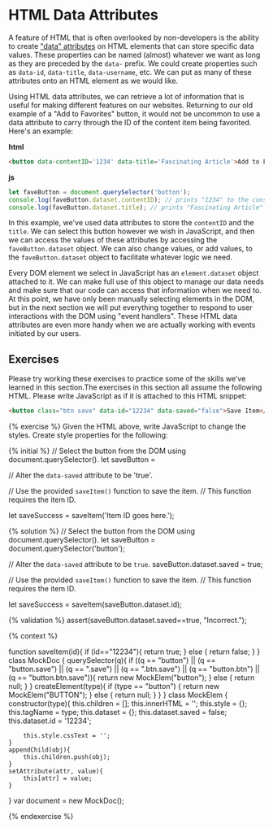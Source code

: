 # HTML Data Attributes
A feature of HTML that is often overlooked by non-developers is the ability to create ["data" attributes](https://developer.mozilla.org/en-US/docs/Web/HTML/Global_attributes/data-*) on HTML elements that can store specific data values. These properties can be named (almost) whatever we want as long as they are preceded by the `data-` prefix. We could create properties such as `data-id`, `data-title`, `data-username`, etc. We can put as many of these attributes onto an HTML element as we would like. 

Using HTML data attributes, we can retrieve a lot of information that is useful for making different features on our websites. Returning to our old example of a "Add to Favorites" button, it would not be uncommon to use a data attribute to carry through the ID of the content item being favorited. Here's an example:

**html**
```html
<button data-contentID='1234' data-title='Fascinating Article'>Add to Favorites!</button>
```

**js**
```js
let faveButton = document.querySelector('button');
console.log(faveButton.dataset.contentID); // prints "1234" to the console
console.log(faveButton.dataset.title); // prints "Fascinating Article" to the console
```

In this example, we've used data attributes to store the `contentID` and the `title`. We can select this button however we wish in JavaScript, and then we can access the values of these attributes by accessing the `faveButton.dataset` object. We can also change values, or add values, to the `faveButton.dataset` object to facilitate whatever logic we need.

Every DOM element we select in JavaScript has an `element.dataset` object attached to it. We can make full use of this object to manage our data needs and make sure that our code can access that information when we need to. At this point, we have only been manually selecting elements in the DOM, but in the next section we will put everything together to respond to user interactions with the DOM using "event handlers". These HTML data attributes are even more handy when we are actually working with events initiated by our users.

## Exercises
Please try working these exercises to practice some of the skills we've learned in this section.The exercises in this section all assume the following HTML. Please write JavaScript as if it is attached to this HTML snippet:

```html
<button class="btn save" data-id="12234" data-saved="false">Save Item</button>
```

{% exercise %}
Given the HTML above, write JavaScript to change the styles. Create style properties for the following:<br>


{% initial %}
// Select the button from the DOM using document.querySelector(). 
let saveButton = 

// Alter the `data-saved` attribute to be 'true'.

// Use the provided `saveItem()` function to save the item.
// This function requires the item ID.

let saveSuccess = saveItem('Item ID goes here.');


{% solution %}
// Select the button from the DOM using document.querySelector(). 
let saveButton = document.querySelector('button');

// Alter the `data-saved` attribute to be `true`.
saveButton.dataset.saved = true;

// Use the provided `saveItem()` function to save the item.
// This function requires the item ID.

let saveSuccess = saveItem(saveButton.dataset.id);


{% validation %}
assert(saveButton.dataset.saved==true, "Incorrect.");

{% context %}

function saveItem(id){
    if (id=="12234"){
        return true;
    } else {
        return false;
    }
}
class MockDoc {
    querySelector(q){
        if ((q == "button") ||
            (q == "button.save") ||
            (q == ".save") ||
            (q == ".btn.save") ||
            (q == "button.btn") ||
            (q == "button.btn.save")){
            return new MockElem("button");
        } else {
            return null;
        }
    }
    createElement(type){
        if (type == "button") {
            return new MockElem("BUTTON");
        } else {
            return null;
        }
    }
}
class MockElem {
    constructor(type){
        this.children = [];
        this.innerHTML = '';
        this.style = {};
        this.tagName = type;
        this.dataset = {};
        this.dataset.saved = false;
        this.dataset.id = '12234';
        
        this.style.cssText = '';            
    }
    appendChild(obj){
        this.children.push(obj);
    }
    setAttribute(attr, value){
        this[attr] = value;
    }
}
var document = new MockDoc();

{% endexercise %}